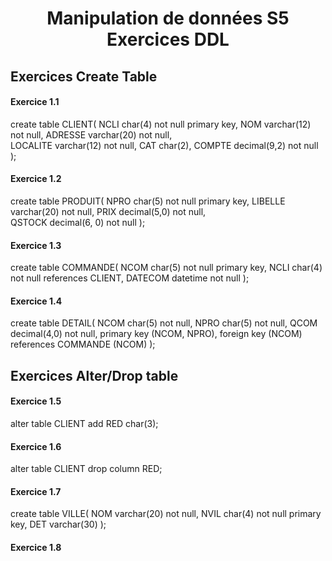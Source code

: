 <center> <h1> Manipulation de données S5 Exercices DDL</h1> </center>

## Exercices Create Table

#### Exercice 1.1

create table CLIENT(
  NCLI char(4) not null primary key,
  NOM varchar(12) not null,
  ADRESSE varchar(20) not null,  
  LOCALITE varchar(12) not null,
  CAT char(2),
  COMPTE decimal(9,2) not null
);

#### Exercice 1.2

create table PRODUIT(
  NPRO char(5) not null primary key,
  LIBELLE varchar(20) not null,
  PRIX decimal(5,0) not null,  
  QSTOCK decimal(6, 0) not null
);

#### Exercice 1.3

create table COMMANDE(
  NCOM char(5) not null primary key,
  NCLI char(4) not null references CLIENT,
  DATECOM datetime not null
);

#### Exercice 1.4

create table DETAIL(
  NCOM char(5) not null,
  NPRO char(5) not null,
  QCOM decimal(4,0) not null,
  primary key (NCOM, NPRO),
  foreign key (NCOM) references COMMANDE (NCOM)
);

## Exercices Alter/Drop table

#### Exercice 1.5

alter table CLIENT add RED char(3);

#### Exercice 1.6

alter table CLIENT drop column RED;

#### Exercice 1.7

create table VILLE(
  NOM varchar(20) not null,
  NVIL char(4) not null primary key,
  DET varchar(30)
);

#### Exercice 1.8
